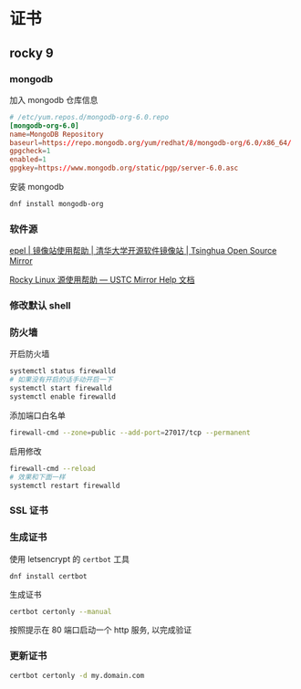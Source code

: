 # 证书

## rocky 9

### mongodb

加入 mongodb 仓库信息

```toml
# /etc/yum.repos.d/mongodb-org-6.0.repo
[mongodb-org-6.0]
name=MongoDB Repository
baseurl=https://repo.mongodb.org/yum/redhat/8/mongodb-org/6.0/x86_64/
gpgcheck=1
enabled=1
gpgkey=https://www.mongodb.org/static/pgp/server-6.0.asc
```

安装 mongodb

```bash
dnf install mongodb-org
```

### 软件源

[epel | 镜像站使用帮助 | 清华大学开源软件镜像站 | Tsinghua Open Source Mirror](https://mirrors.tuna.tsinghua.edu.cn/help/epel/)

[Rocky Linux 源使用帮助 — USTC Mirror Help 文档](https://mirrors.ustc.edu.cn/help/rocky.html)

### 修改默认 shell

### 防火墙

开启防火墙

```bash
systemctl status firewalld
# 如果没有开启的话手动开启一下
systemctl start firewalld
systemctl enable firewalld
```

添加端口白名单

```bash
firewall-cmd --zone=public --add-port=27017/tcp --permanent
```

启用修改

```bash
firewall-cmd --reload
# 效果和下面一样
systemctl restart firewalld
```

### SSL 证书

### 生成证书

使用 letsencrypt 的 `certbot` 工具

```ba'sh
dnf install certbot
```

生成证书

```bash
certbot certonly --manual
```

按照提示在 80 端口启动一个 http 服务, 以完成验证

### 更新证书

```sh
certbot certonly -d my.domain.com
```
